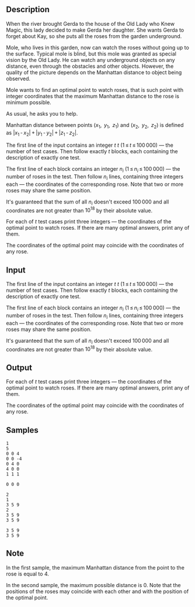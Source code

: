 ## Description

<div><p>When the river brought Gerda to the house of the Old Lady who Knew Magic, this lady decided to make Gerda her daughter. She wants Gerda to forget about Kay, so she puts all the roses from the garden underground.</p><p>Mole, who lives in this garden, now can watch the roses without going up to the surface. Typical mole is blind, but this mole was granted as special vision by the Old Lady. He can watch any underground objects on any distance, even through the obstacles and other objects. However, the quality of the picture depends on the Manhattan distance to object being observed.</p><p>Mole wants to find an <span class="tex-font-style-it">optimal</span> point to watch roses, that is such point with <span class="tex-font-style-bf">integer coordinates</span> that the maximum Manhattan distance to the rose is minimum possible.</p><p>As usual, he asks you to help.</p><p><span class="tex-font-style-it">Manhattan distance</span> between points <span class="tex-span">(<i>x</i><sub class="lower-index">1</sub>, &nbsp;<i>y</i><sub class="lower-index">1</sub>, &nbsp;<i>z</i><sub class="lower-index">1</sub>)</span> and <span class="tex-span">(<i>x</i><sub class="lower-index">2</sub>, &nbsp;<i>y</i><sub class="lower-index">2</sub>, &nbsp;<i>z</i><sub class="lower-index">2</sub>)</span> is defined as <span class="tex-span">|<i>x</i><sub class="lower-index">1</sub> - <i>x</i><sub class="lower-index">2</sub>| + |<i>y</i><sub class="lower-index">1</sub> - <i>y</i><sub class="lower-index">2</sub>| + |<i>z</i><sub class="lower-index">1</sub> - <i>z</i><sub class="lower-index">2</sub>|</span>.</p></div><div class="input-specification"><p>The first line of the input contains an integer <span class="tex-span"><i>t</i></span> <span class="tex-span"><i>t</i></span> (<span class="tex-span">1 ≤ <i>t</i> ≤ 100 000</span>)&nbsp;— the number of test cases. Then follow exactly <span class="tex-span"><i>t</i></span> blocks, each containing the description of exactly one test.</p><p>The first line of each block contains an integer <span class="tex-span"><i>n</i><sub class="lower-index"><i>i</i></sub></span> (<span class="tex-span">1 ≤ <i>n</i><sub class="lower-index"><i>i</i></sub> ≤ 100 000</span>)&nbsp;— the number of roses in the test. Then follow <span class="tex-span"><i>n</i><sub class="lower-index"><i>i</i></sub></span> lines, containing three integers each&nbsp;— the coordinates of the corresponding rose. Note that two or more roses may share the same position.</p><p>It's guaranteed that the sum of all <span class="tex-span"><i>n</i><sub class="lower-index"><i>i</i></sub></span> doesn't exceed <span class="tex-span">100 000</span> and all coordinates are not greater than <span class="tex-span">10<sup class="upper-index">18</sup></span> by their absolute value.</p></div><div class="output-specification"><p>For each of <span class="tex-span"><i>t</i></span> test cases print three integers&nbsp;— the coordinates of the optimal point to watch roses. If there are many optimal answers, print any of them.</p><p>The coordinates of the optimal point may coincide with the coordinates of any rose.</p></div>

## Input

<p>The first line of the input contains an integer <span class="tex-span"><i>t</i></span> <span class="tex-span"><i>t</i></span> (<span class="tex-span">1 ≤ <i>t</i> ≤ 100 000</span>)&nbsp;— the number of test cases. Then follow exactly <span class="tex-span"><i>t</i></span> blocks, each containing the description of exactly one test.</p><p>The first line of each block contains an integer <span class="tex-span"><i>n</i><sub class="lower-index"><i>i</i></sub></span> (<span class="tex-span">1 ≤ <i>n</i><sub class="lower-index"><i>i</i></sub> ≤ 100 000</span>)&nbsp;— the number of roses in the test. Then follow <span class="tex-span"><i>n</i><sub class="lower-index"><i>i</i></sub></span> lines, containing three integers each&nbsp;— the coordinates of the corresponding rose. Note that two or more roses may share the same position.</p><p>It's guaranteed that the sum of all <span class="tex-span"><i>n</i><sub class="lower-index"><i>i</i></sub></span> doesn't exceed <span class="tex-span">100 000</span> and all coordinates are not greater than <span class="tex-span">10<sup class="upper-index">18</sup></span> by their absolute value.</p>

## Output

<p>For each of <span class="tex-span"><i>t</i></span> test cases print three integers&nbsp;— the coordinates of the optimal point to watch roses. If there are many optimal answers, print any of them.</p><p>The coordinates of the optimal point may coincide with the coordinates of any rose.</p>

## Samples

```input1
1
5
0 0 4
0 0 -4
0 4 0
4 0 0
1 1 1

```

```output1
0 0 0

```






```input2
2
1
3 5 9
2
3 5 9
3 5 9

```

```output2
3 5 9
3 5 9

```




## Note

<p>In the first sample, the maximum Manhattan distance from the point to the rose is equal to <span class="tex-span">4</span>.</p><p>In the second sample, the maximum possible distance is <span class="tex-span">0</span>. Note that the positions of the roses may coincide with each other and with the position of the optimal point.</p>
